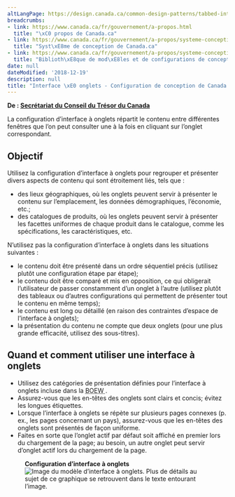 ```yaml
---
altLangPage: https://design.canada.ca/common-design-patterns/tabbed-interface.html
breadcrumbs:
- link: https://www.canada.ca/fr/gouvernement/a-propos.html
  title: "\xC0 propos de Canada.ca"
- link: https://www.canada.ca/fr/gouvernement/a-propos/systeme-conception.html
  title: "Syst\xE8me de conception de Canada.ca"
- link: https://www.canada.ca/fr/gouvernement/a-propos/systeme-conception/bibliotheque-modeles.html
  title: "Biblioth\xE8que de mod\xE8les et de configurations de conception"
date: null
dateModified: '2018-12-19'
description: null
title: "Interface \xE0 onglets - Configuration de conception de Canada.ca"
---
```



<p class="gc-byline">
 <strong>
  De :
  <a href="https://www.canada.ca/fr/secretariat-conseil-tresor.html">
   Secrétariat du Conseil du Trésor du Canada
  </a>
 </strong>
</p>

<section>
 <p>
  La configuration d’interface à onglets répartit le contenu entre différentes fenêtres que l’on peut consulter une à la fois en cliquant sur l’onglet correspondant.
 </p>
 <section>
  <h2>
   Objectif
  </h2>
  <p>
   Utilisez la configuration d’interface à onglets pour regrouper et présenter divers aspects de contenu qui sont étroitement liés, tels que :
  </p>
  <ul>
   <li>
    des lieux géographiques, où les onglets peuvent servir à présenter le contenu sur l’emplacement, les données démographiques, l’économie, etc.;
   </li>
   <li>
    des catalogues de produits, où les onglets peuvent servir à présenter les facettes uniformes de chaque produit dans le catalogue, comme les spécifications, les caractéristiques, etc.
   </li>
  </ul>
  <p>
   N’utilisez pas la configuration d’interface à onglets dans les situations suivantes :
  </p>
  <ul>
   <li>
    le contenu doit être présenté dans un ordre séquentiel précis (utilisez plutôt une configuration étape par étape);
   </li>
   <li>
    le contenu doit être comparé et mis en opposition, ce qui obligerait l’utilisateur de passer constamment d’un onglet à l’autre (utilisez plutôt des tableaux ou d’autres configurations qui permettent de présenter tout le contenu en même temps);
   </li>
   <li>
    le contenu est long ou détaillé (en raison des contraintes d’espace de l’interface à onglets);
   </li>
   <li>
    la présentation du contenu ne compte que deux onglets (pour une plus grande efficacité, utilisez des sous-titres).
   </li>
  </ul>
 </section>
 <section>
  <h2>
   Quand et comment utiliser une interface à onglets
  </h2>
  <ul>
   <li>
    Utilisez des catégories de présentation définies pour l’interface à onglets incluse dans la
    <abbr title="Boîte à outils de l’expérience Web">
     BOEW
    </abbr>
    .
   </li>
   <li>
    Assurez-vous que les en-têtes des onglets sont clairs et concis; évitez les longues étiquettes.
   </li>
   <li>
    Lorsque l’interface à onglets se répète sur plusieurs pages connexes (p. ex., les pages concernant un pays), assurez-vous que les en-têtes des onglets sont présentés de façon uniforme.
   </li>
   <li>
    Faites en sorte que l’onglet actif par défaut soit affiché en premier lors du chargement de la page; au besoin, un autre onglet peut servir d’onglet actif lors du chargement de la page.
   </li>
  </ul>
  <div class="row">
   <div class="col-sm-2">
   </div>
   <div class="col-sm-8">
    <figure class="mrgn-bttm-lg">
     <figcaption class="text-center">
      <b>
       Configuration d’interface à onglets
      </b>
     </figcaption>
     <img alt="Image du modèle d’interface à onglets. Plus de détails au sujet de ce graphique se retrouvent dans le texte entourant l’image." class="img-responsive center-block" src="https://www.canada.ca/content/dam/tbs-sct/images/government-communications/canada-content-style-guide/tabbed-interface-pattern-fra-02.jpg"/>
    </figure>
   </div>
   <div class="col-sm-2">
   </div>
  </div>
  <div class="clearfix">
  </div>
 </section>
</section>




